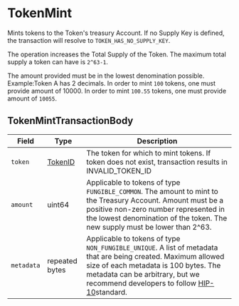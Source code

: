 # TokenMint

Mints tokens to the Token's treasury Account. If no Supply Key is defined, the transaction will resolve to `TOKEN_HAS_NO_SUPPLY_KEY`.

The operation increases the Total Supply of the Token. The maximum total supply a token can have is `2^63-1`.

The amount provided must be in the lowest denomination possible.\
Example:Token A has 2 decimals. In order to mint `100` tokens, one must provide amount of 10000. In order to mint `100.55` tokens, one must provide amount of `10055`.

## TokenMintTransactionBody

| Field      | Type                                 | Description                                                                                                                                                                                                                                                                   |
| ---------- | ------------------------------------ | ----------------------------------------------------------------------------------------------------------------------------------------------------------------------------------------------------------------------------------------------------------------------------- |
| `token`    | [TokenID](../basic-types/tokenid.md) | The token for which to mint tokens. If token does not exist, transaction results in INVALID\_TOKEN\_ID                                                                                                                                                                    |
| `amount`   | uint64                               | Applicable to tokens of type `FUNGIBLE_COMMON`. The amount to mint to the Treasury Account. Amount must be a positive non-zero number represented in the lowest denomination of the token. The new supply must be lower than 2^63.                                            |
| `metadata` | repeated bytes                       | Applicable to tokens of type `NON_FUNGIBLE_UNIQUE`. A list of metadata that are being created. Maximum allowed size of each metadata is 100 bytes. The metadata can be arbitrary, but we recommend developers to follow [HIP-10](https://hips.hedera.com/hip/hip-10)standard. |
